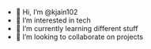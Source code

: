 - 👋 Hi, I’m @kjain102
- 👀 I’m interested in tech
- 🌱 I’m currently learning different stuff
- 💞️ I’m looking to collaborate on projects 



